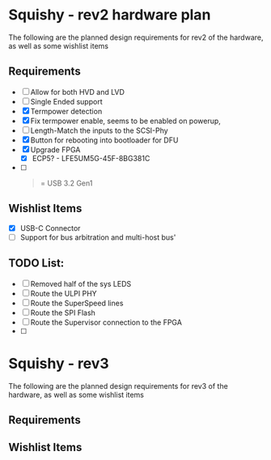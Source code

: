 # Squishy - rev2 hardware plan

The following are the planned design requirements for rev2 of the hardware, as well as some wishlist items

## Requirements

- [ ] Allow for both HVD and LVD
- [ ] Single Ended support
- [x] Termpower detection
 - [x] Fix termpower enable, seems to be enabled on powerup,
- [ ] Length-Match the inputs to the SCSI-Phy
- [x] Button for rebooting into bootloader for DFU
- [x] Upgrade FPGA
  - [x] ECP5? - LFE5UM5G-45F-8BG381C
- [ ] >= USB 3.2 Gen1

## Wishlist Items

- [x] USB-C Connector
- [ ] Support for bus arbitration and multi-host bus'

## TODO List:

 - [ ] Removed half of the sys LEDS
 - [ ] Route the ULPI PHY
 - [ ] Route the SuperSpeed lines
 - [ ] Route the SPI Flash
 - [ ] Route the Supervisor connection to the FPGA
 - [ ]


# Squishy - rev3

The following are the planned design requirements for rev3 of the hardware, as well as some wishlist items

## Requirements

## Wishlist Items

